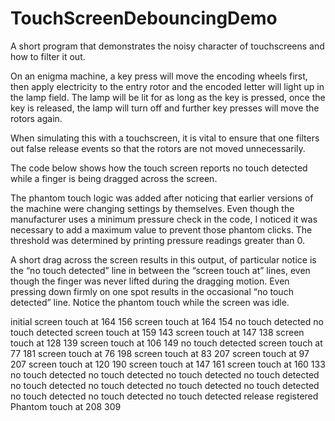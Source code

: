 # TouchScreenDebouncingDemo
A short program that demonstrates the noisy character of touchscreens and how to filter it out.

On an enigma machine, a key press will move the encoding wheels first, then apply electricity to the entry rotor and the encoded letter will light up in the lamp field. The lamp will be lit for as long as the key is pressed, once the key is released, the lamp will turn off and further key presses will move the rotors again.

When simulating this with a touchscreen, it is vital to ensure that one filters out false release events so that the rotors are not moved unnecessarily.

The code below shows how the touch screen reports no touch detected while a finger is being dragged across the screen.

The phantom touch logic was added after noticing that earlier versions of the machine were changing settings by themselves. Even though the manufacturer uses a minimum pressure check in the code, I noticed it was necessary to add a maximum value to prevent those phantom clicks. The threshold was determined by printing pressure readings greater than 0.

A short drag across the screen results in this output, of particular notice is the “no touch detected” line in between the “screen touch at” lines, even though the finger was never lifted during the dragging motion. Even pressing down firmly on one spot results in the occasional “no touch detected” line. Notice the phantom touch while the screen was idle.

initial screen touch at 164 156
screen touch at 164 154
no touch detected
no touch detected
screen touch at 159 143
screen touch at 147 138
screen touch at 128 139
screen touch at 106 149
no touch detected
screen touch at 77 181
screen touch at 76 198
screen touch at 83 207
screen touch at 97 207
screen touch at 120 190
screen touch at 147 161
screen touch at 160 133
no touch detected
no touch detected
no touch detected
no touch detected
no touch detected
no touch detected
no touch detected
no touch detected
no touch detected
no touch detected
no touch detected
release registered
Phantom touch at 208 309
